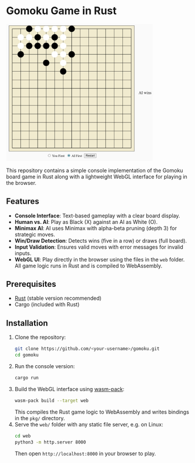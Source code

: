 # Gomoku Game in Rust

<img src="./gomoku.png" width="400"/>

This repository contains a simple console implementation of the Gomoku board game in Rust along with a lightweight WebGL interface for playing in the browser.

## Features

- **Console Interface**: Text-based gameplay with a clear board display.
- **Human vs. AI**: Play as Black (X) against an AI as White (O).
- **Minimax AI**: AI uses Minimax with alpha-beta pruning (depth 3) for strategic moves.
- **Win/Draw Detection**: Detects wins (five in a row) or draws (full board).
- **Input Validation**: Ensures valid moves with error messages for invalid inputs.
- **WebGL UI**: Play directly in the browser using the files in the `web` folder. All game logic runs in Rust and is compiled to WebAssembly.

## Prerequisites

- [Rust](https://www.rust-lang.org/tools/install) (stable version recommended)
- Cargo (included with Rust)

## Installation

1. Clone the repository:
   ```bash
   git clone https://github.com/<your-username>/gomoku.git
   cd gomoku
   ```
2. Run the console version:
   ```bash
   cargo run
   ```
3. Build the WebGL interface using [wasm-pack](https://rustwasm.github.io/wasm-pack/):
   ```bash
   wasm-pack build --target web
   ```
   This compiles the Rust game logic to WebAssembly and writes bindings in the `pkg/` directory.
4. Serve the `web/` folder with any static file server, e.g. on Linux:
   ```bash
   cd web
   python3 -m http.server 8000
   ```
   Then open `http://localhost:8000` in your browser to play.
